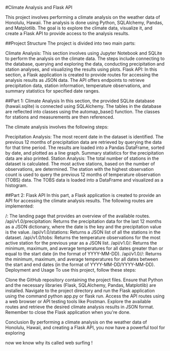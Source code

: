 #Climate Analysis and Flask API

This project involves performing a climate analysis on the weather data of Honolulu, Hawaii. The analysis is done using Python, SQLAlchemy, Pandas, and Matplotlib. The goal is to explore the climate data, visualize it, and create a Flask API to provide access to the analysis results.

##Project Structure
The project is divided into two main parts:

Climate Analysis: This section involves using Jupyter Notebook and SQLite to perform the analysis on the climate data. The steps include connecting to the database, querying and exploring the data, conducting precipitation and station analyses, and visualizing the results using plots.
Flask API: In this section, a Flask application is created to provide routes for accessing the analysis results as JSON data. The API offers endpoints to retrieve precipitation data, station information, temperature observations, and summary statistics for specified date ranges.

##Part 1: Climate Analysis
In this section, the provided SQLite database (hawaii.sqlite) is connected using SQLAlchemy. The tables in the database are reflected into classes using the automap_base() function. The classes for stations and measurements are then referenced.

The climate analysis involves the following steps:

Precipitation Analysis: The most recent date in the dataset is identified. The previous 12 months of precipitation data are retrieved by querying the data for that time period. The results are loaded into a Pandas DataFrame, sorted by date, and plotted as a line graph. Summary statistics for the precipitation data are also printed.
Station Analysis: The total number of stations in the dataset is calculated. The most active stations, based on the number of observations, are determined. The station with the highest observation count is used to query the previous 12 months of temperature observation (TOBS) data. The TOBS data is loaded into a DataFrame and visualized as a histogram.


##Part 2: Flask API
In this part, a Flask application is created to provide an API for accessing the climate analysis results. The following routes are implemented:

/: The landing page that provides an overview of the available routes.
/api/v1.0/precipitation: Returns the precipitation data for the last 12 months as a JSON dictionary, where the date is the key and the precipitation value is the value.
/api/v1.0/stations: Returns a JSON list of all the stations in the dataset.
/api/v1.0/tobs: Returns the temperature observations for the most active station for the previous year as a JSON list.
/api/v1.0/<start>: Returns the minimum, maximum, and average temperatures for all dates greater than or equal to the start date (in the format of YYYY-MM-DD).
/api/v1.0/<start>/<end>: Returns the minimum, maximum, and average temperatures for all dates between the start and end dates (in the format of YYYY-MM-DD/YYYY-MM-DD).
Deployment and Usage
To use this project, follow these steps:

Clone the GitHub repository containing the project files.
Ensure that Python and the necessary libraries (Flask, SQLAlchemy, Pandas, Matplotlib) are installed.
Navigate to the project directory and run the Flask application using the command python app.py or flask run.
Access the API routes using a web browser or API testing tools like Postman.
Explore the available routes and retrieve the desired climate analysis results in JSON format.
Remember to close the Flask application when you're done.

Conclusion
By performing a climate analysis on the weather data of Honolulu, Hawaii, and creating a Flask API, you now have a powerful tool for exploring

now we know why its called web surfing !
